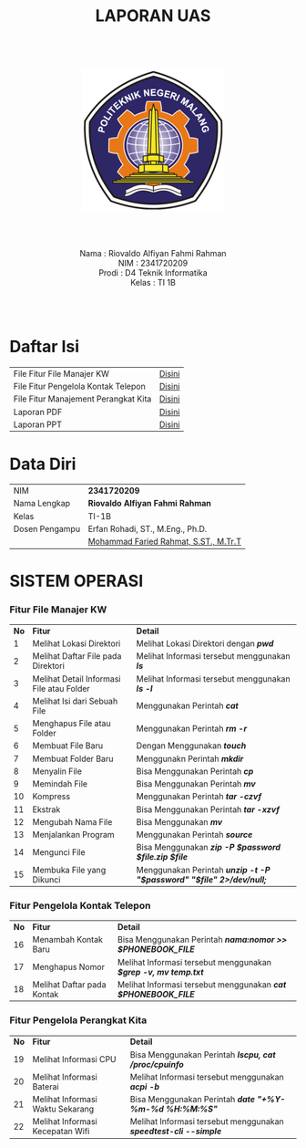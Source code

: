 # <p align="center">LAPORAN UAS</p>

<br><br>

<p align="center">
    <img src="./img/img6.png">
</p>

<br><br>

<p align="center">
    Nama : Riovaldo Alfiyan Fahmi Rahman <br>
    NIM : 2341720209 <br>
    Prodi : D4 Teknik Informatika <br>
    Kelas : TI 1B
</p>

<br><br>

# Daftar Isi

|                                      |                                                                                                                                                                     |
| ------------------------------------ | ------------------------------------------------------------------------------------------------------------------------------------------------------------------- |
| File Fitur File Manajer KW           | [Disini](https://github.com/ckckckcz/UAS-SISTEMOPERASI/blob/main/view/file_manager.sh)                                                                              |
| File Fitur Pengelola Kontak Telepon  | [Disini](https://github.com/ckckckcz/UAS-SISTEMOPERASI/blob/main/view/buku_kontak.sh)                                                                         |
| File Fitur Manajement Perangkat Kita | [Disini](https://github.com/ckckckcz/UAS-SISTEMOPERASI/blob/main/view/perangkat_manager.sh)                                                                               |
| Laporan PDF                          | [Disini](https://github.com/ckckckcz/UAS-SISTEMOPERASI/blob/main/report/Laporan_2341720209_Riovaldo%20Alfiyan%20Fahmi%20Rahman_Output%20Program.pdf)                |
| Laporan PPT                          | [Disini](https://github.com/ckckckcz/UAS-SISTEMOPERASI/blob/main/report/PPT_2341720209_RIovaldo%20Alfiyan%20Fahmi%20Rahman_Proyek%20Akhir%20Sistem%20Operasi_.pptx) |

# Data Diri

|                |                                                                     |
| -------------- | ------------------------------------------------------------------- |
| NIM            | **2341720209**                                                      |
| Nama Lengkap   | **Riovaldo Alfiyan Fahmi Rahman**                                   |
| Kelas          | TI-1B                                                               |
| Dosen Pengampu | Erfan Rohadi, ST., M.Eng., Ph.D.                                    |
|                | [Mohammad Faried Rahmat, S.ST., M.Tr.T](https://github.com/mrhmt80) |

# SISTEM OPERASI

### Fitur File Manajer KW

|        |                                           |                                                                         |
| ------ | ----------------------------------------- | ----------------------------------------------------------------------- |
| **No** | **Fitur**                                 | **Detail**                                                              |
| 1      | Melihat Lokasi Direktori                  | Melihat Lokasi Direktori dengan **_pwd_**                               |
| 2      | Melihat Daftar File pada Direktori        | Melihat Informasi tersebut menggunakan **_ls_**                         |
| 3      | Melihat Detail Informasi File atau Folder | Melihat Informasi tersebut menggunakan **_ls -l_**                      |
| 4      | Melihat Isi dari Sebuah File              | Menggunakan Perintah **_cat_**                                          |
| 5      | Menghapus File atau Folder                | Menggunakan Perintah **_rm -r_**                                        |
| 6      | Membuat File Baru                         | Dengan Menggunakan **_touch_**                                          |
| 7      | Membuat Folder Baru                       | Menggunakn Perintah **_mkdir_**                                         |
| 8      | Menyalin File                             | Bisa Menggunakan Perintah **_cp_**                                      |
| 9      | Memindah File                             | Bisa Menggunakan Perintah **_mv_**                                      |
| 10     | Kompress                                  | Menggunakan Perintah **_tar -czvf_**                                    |
| 11     | Ekstrak                                   | Bisa Menggunakan Perintah **_tar -xzvf_**                               |
| 12     | Mengubah Nama File                        | Bisa Menggunakan **_mv_**                                               |
| 13     | Menjalankan Program                       | Menggunakan Perintah **_source_**                                       |
| 14     | Mengunci File                             | Bisa Menggunakan **_zip -P $password $file.zip $file_**                 |
| 15     | Membuka File yang Dikunci                 | Menggunakan Perintah **_unzip -t -P "$password" "$file" 2>/dev/null;_** |

### Fitur Pengelola Kontak Telepon

|        |                            |                                                                    |
| ------ | -------------------------- | ------------------------------------------------------------------ |
| **No** | **Fitur**                  | **Detail**                                                         |
| 16     | Menambah Kontak Baru       | Bisa Menggunakan Perintah **_$nama:$nomor >> $PHONEBOOK_FILE_**    |
| 17     | Menghapus Nomor            | Melihat Informasi tersebut menggunakan **_$grep -v, mv temp.txt_** |
| 18     | Melihat Daftar pada Kontak | Melihat Informasi tersebut menggunakan **_cat $PHONEBOOK_FILE_**   |

### Fitur Pengelola Perangkat Kita

|        |                                  |                                                                     |
| ------ | -------------------------------- | ------------------------------------------------------------------- |
| **No** | **Fitur**                        | **Detail**                                                          |
| 19     | Melihat Informasi CPU            | Bisa Menggunakan Perintah **_lscpu, cat /proc/cpuinfo_**            |
| 20     | Melihat Informasi Baterai        | Melihat Informasi tersebut menggunakan **_acpi -b_**                |
| 21     | Melihat Informasi Waktu Sekarang | Bisa Menggunakan Perintah **_date "+%Y-%m-%d %H:%M:%S"_**           |
| 22     | Melihat Informasi Kecepatan Wifi | Melihat Informasi tersebut menggunakan **_speedtest-cli --simple_** |
